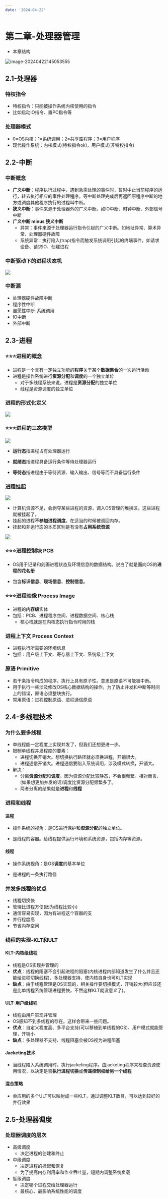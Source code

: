 ```yaml
---
date: '2024-04-22'
---
```


# 第二章-处理器管理

- 本章结构

![image-20240422145053555](https://runzblog.oss-cn-hangzhou.aliyuncs.com/postimg/202409271717642.png)

## 2.1-处理器

### 特权指令

- 特权指令：只能被操作系统内核使用的指令
- 比如启动IO指令、置PC指令等

### 处理器模式

- 0=OS内核；1=系统调用；2=共享库程序；3=用户程序
- 现代操作系统：内核模式(特权指令ok)，用户模式(非特权指令)

## 2.2-中断

### 中断概念

- **广义中断**：程序执行过程中，遇到急需处理的事件时，暂时中止当前程序的运行，转去执行相应的事件处理程序。等中断处理完成后再返回原程序中断的地方或调度其他程序执行的过程叫中断。
- **狭义中断**：事件来源于处理器外的广义中断。如IO中断、时钟中断、外部信号中断
- **广义中断 minus 狭义中断**
    - 异常：事件来源于处理器运行指令引起的广义中断。如地址异常、算术异常、处理器硬件故障
    - 系统异常：执行陷入(trap)指令而触发系统调用引起的终端事件。如请求设备、请求IO、创建进程

### 中断驱动下的进程状态机

![](https://runzblog.oss-cn-hangzhou.aliyuncs.com/postimg/202409271717238.png)

### 中断源

- 处理器硬件故障中断
- 程序性中断
- 自愿性中断-系统调用
- IO中断
- 外部中断

## 2.3-进程

### ⭐⭐⭐进程的概念

- 进程是一个具有一定独立功能的**程序**关于某个**数据集合**的一次运行活动
- 进程是操作系统进行**资源分配**和**调度**的一个独立单位
    - 对于多线程系统来说，进程是**资源分配**的独立单位
    - 线程是资源调度的独立单位


### 进程的形式化定义

![](https://runzblog.oss-cn-hangzhou.aliyuncs.com/postimg/202409271718917.png)

### ⭐⭐⭐**进程的三态模型**

![](https://runzblog.oss-cn-hangzhou.aliyuncs.com/postimg/202409271718439.png)

- **运行态**指进程占有处理器运行

- **就绪态**指进程具备运行条件等待处理器运行

- **等待态**指进程由于等待资源、输入输出、信号等而不具备运行条件

### 进程挂起

![](https://runzblog.oss-cn-hangzhou.aliyuncs.com/postimg/202409271719195.png)

- 计算机资源不足，会剥夺某些进程的资源，调入OS管理的堆换区。这些进程就被挂起了。
- 挂起的进程**不参加进程调度**。在适当的时候被调回内存。
- 挂起和非运行态的本质区别是有没有**占用系统资源**

![](https://runzblog.oss-cn-hangzhou.aliyuncs.com/postimg/202409271719451.png)

### ⭐⭐⭐进程控制块 PCB

- OS用于记录和刻画进程状态及环境信息的数据结构。说白了就是面向OS的**进程的花名册**

- 包含**标识信息**、**现场信息**、**控制信息**。

### ⭐⭐⭐进程映像 Process Image

- 进程的**内存级**实体
- 包括：PCB、进程程序空间、进程数据空间、核心栈
    - 核心栈就是在内核态执行指令时用的栈

### 进程上下文 Process Context

- 进程执行所需要的环境信息
- 包括：用户级上下文、寄存器上下文、系统级上下文

### 原语 Primitive

- 若干条指令构成的程序，执行上具有原子性。意思是原语不可能被中断。
- 用于执行一些涉及修改OS核心数据结构的操作。为了防止并发和中断等时间上的错误，原语必须整块执行。
- 常用原语：进程控制原语、进程通信原语

## 2.4-多线程技术

### 为什么要多线程

- 单线程能一定程度上实现并发了，但我们还想更进一步。
- 限制单线程并发程度的要素：
    - 进程切换开销大。想切换执行路径就必须换进程，开销很大。
    - 进程通信开销大。进程通信要陷入系统调用，涉及模式转换，开销大。
- 解决：
    - 分离**资源分配**和**调度**。因为资源分配比较静态，不会很频繁。相对而言，(如果想更加并发的话)调度比资源分配频繁多了。
    - 两者分离的结果就是**进程**和**线程**

### 进程和线程

#### 进程

- 操作系统的视角：是OS进行保护和**资源分配**的独立单位。

- 是线程的容器。给线程提供运行环境和系统资源，包括内存等资源。

#### 线程

- 操作系统视角：是OS**调度**的基本单位

- 是进程的一条执行路径

### 并发多线程的优点

- 线程切换快
- 管理比进程方便(因为线程比较小)
- 通信容易实现，因为有进程这个容器的支
- 并行程度高
- 节省内存空间

### 线程的实现-KLT和ULT

#### KLT-内核级线程

- 线程是OS实现并管理的
- **优点**：线程的阻塞不会引起进程的阻塞(内核进程内部知道发生了什么并且还能给进程切换线程)、多处理器支持、使内核自身也可KLT实现
- **缺点**：由于线程管理是OS实现的，相关操作要切换模式，开销较大(但应该还是比单线程系统管理进程要快，不然这样KLT就没意义了)。

#### ULT-用户级线程

- 线程由用户实现并管理
- OS感知不到多线程的存在。这样会带来一些问题。
- **优点**：自定义程度高、多平台支持(可以移植到单线程的OS)、用户模式就能管理，开销小
- **缺点**：多处理器不支持、线程阻塞会被OS视为进程阻塞

#### Jacketing技术

- 当线程陷入系统调用时，执行jacketing程序。由jacketing程序来检查资源使用情况，以决定是否**执行进程切换**或**传递控制权给另一个线程**

#### 混合策略

- 单应用的多个ULT可以映射成一些KLT，通过调整KLT数目，可以达到较好的并行效果

## 2.5-处理器调度

### 处理器调度的层次

- 高级调度
    - 决定进程的创建和终止
- 中级调度
    - 决定进程的挂起和恢复
    - 为了提高内存利用率和作业吞吐量，短期内调整系统负载
- 低级调度
    - 决定哪个进程交给处理器运行
    - 最核心、最影响系统性能的调度